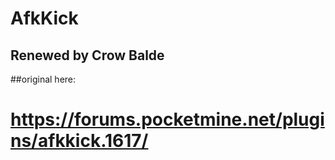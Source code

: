 # AfkKick

## Renewed by Crow Balde 


##original here:
# https://forums.pocketmine.net/plugins/afkkick.1617/
